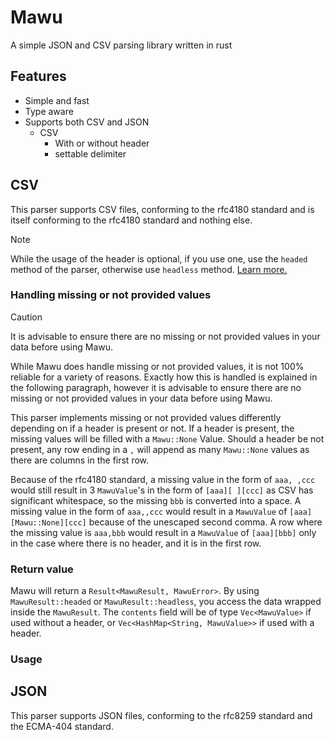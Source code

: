 # Mawu
A simple JSON and CSV parsing library written in rust

## Features

- Simple and fast
- Type aware
- Supports both CSV and JSON
    - CSV
        - With or without header
        - settable delimiter

## CSV
This parser supports CSV files, conforming to the rfc4180 standard and is itself conforming to the rfc4180 standard and nothing else. 

> [!NOTE]
> While the usage of the header is optional, if you use one, use the `headed` method of the parser, otherwise use `headless` method.
> [Learn more.](#usage)

### Handling missing or not provided values

> [!caution]
> It is advisable to ensure there are no missing or not provided values in your data before using Mawu.

While Mawu does handle missing or not provided values, it is not 100% reliable for a variety of reasons.
Exactly how this is handled is explained in the following paragraph, however it is advisable to ensure there are no missing or not provided values in your data before using Mawu.

This parser implements missing or not provided values differently depending on if a header is present or not.
If a header is present, the missing values will be filled with a `Mawu::None` Value. 
Should a header be not present, any row ending in a `,` will append as many `Mawu::None` values as there are columns in the first row.

Because of the rfc4180 standard, a missing value in the form of `aaa, ,ccc` would still result in 3 `MawuValue`'s in the form of `[aaa][ ][ccc]` as CSV has significant whitespace, so the missing `bbb` is converted into a space.
A missing value in the form of `aaa,,ccc` would result in a `MawuValue` of `[aaa][Mawu::None][ccc]` because of the unescaped second comma.
A row where the missing value is `aaa,bbb` would result in a `MawuValue` of `[aaa][bbb]` only in the case where there is no header, and it is in the first row.

### Return value
Mawu will return a `Result<MawuResult, MawuError>`. By using `MawuResult::headed` or `MawuResult::headless`, you access the data wrapped inside the `MawuResult`.
The `contents` field will be of type `Vec<MawuValue>` if used without a header, or `Vec<HashMap<String, MawuValue>>` if used with a header.

### Usage

## JSON
This parser supports JSON files, conforming to the rfc8259 standard and the ECMA-404 standard.
